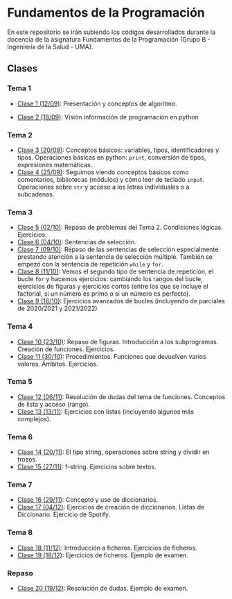 # Fundamentos de la Programación
En este repositorio se irán subiendo los códigos desarrollados durante la docencia de la asignatura Fundamentos de la Programación (Grupo B - Ingeniería de la Salud - UMA).

## Clases

### Tema 1
* [Clase 1 (12/09)](clases/clase01/clase01.md): Presentación y conceptos de algoritmo.

* [Clase 2 (18/09)](clases/clase02/clase02.md): Visión información de programación en python

### Tema 2

* [Clase 3 (20/09)](clases/clase03/clase03.md): Conceptos básicos: variables, tipos, identificadores y tipos. Operaciones básicas en python: `print`, conversión de tipos, expresiones matemáticas.
* [Clase 4 (25/09)](clases/clase04/clase04.md): Seguimos viendo conceptos básicos como comentarios, bibliotecas (módulos) y cómo leer de teclado `input`. Operaciones sobre `str` y acceso a los letras individuales o a subcadenas.

### Tema 3
* [Clase 5 (02/10)](clases/clase05/clase05.md): Repaso de problemas del Tema 2. Condiciones lógicas. Ejercicios. 
* [Clase 6 (04/10)](clases/clase06/clase06.md): Sentencias de selección.
* [Clase 7 (09/10)](clases/clase07/clase07.md): Repaso de las sentencias de selección especialmente prestando atención a la sentencia de selección múltiple. También se empezó con la sentencia de repetición `while` y `for`.
* [Clase 8 (11/10)](clases/clase08/clase08.md): Vemos el segundo tipo de sentencia de repetición, el bucle `for` y hacemos ejercicios: cambiando los rangos del bucle, ejercicios de figuras y ejercicios cortos (entre los que se incluye el factorial, si un número es primo o si un número es perfecto).
* [Clase 9 (16/10)](clases/clase09/clase09.md): Ejercicios avanzados de bucles (incluyendo de parciales de 2020/2021 y 2021/2022)

### Tema 4
* [Clase 10 (23/10)](clases/clase10/clase10.md): Repaso de figuras. Introducción a los subprogramas. Creación de funciones. Ejercicios.
* [Clase 11 (30/10)](clases/clase11/clase11.md): Procedimientos. Funciones que devuelven varios valores. Ámbitos. Ejercicios.

### Tema 5
* [Clase 12 (06/11)](clases/clase12/clase12.md): Resolución de dudas del tema de funciones. Conceptos de lista y acceso (rango).
* [Clase 13 (13/11)](clases/clase13/clase13.md): Ejercicios con listas (incluyendo algunos más complejos).

### Tema 6
* [Clase 14 (20/11)](clases/clase14/clase14.md): El tipo string, operaciones sobre string y dividir en trozos.
* [Clase 15 (27/11)](clases/clase15/clase15.md): f-string. Ejercicios sobre textos.

### Tema 7
* [Clase 16 (29/11)](clases/clase16/clase16.md): Concepto y uso de diccionarios.
* [Clase 17 (04/12)](clases/clase17/clase17.md): Ejercicios de creación de diccionarios. Listas de Diccionario. Ejercicio de Spotify.

### Tema 8
* [Clase 18 (11/12)](clases/clase18/clase18.md): Introducción a ficheros. Ejercicios de ficheros.
* [Clase 19 (18/12)](clases/clase19/clase19.md): Ejercicios de ficheros. Ejemplo de examen.

### Repaso
* [Clase 20 (19/12)](clases/clase20/clase20.md): Resolución de dudas. Ejemplo de examen.